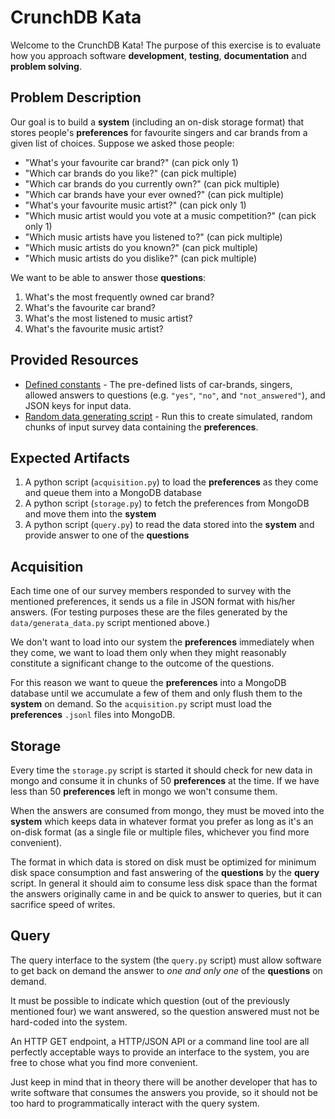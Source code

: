 CrunchDB Kata
=============

Welcome to the CrunchDB Kata! The purpose of this exercise is to evaluate how you approach software **development**, **testing**, **documentation** and **problem solving**.

Problem Description
-------------------

Our goal is to build a **system** (including an on-disk storage format) that stores people's **preferences** for favourite singers and car brands from a given list of choices.
Suppose we asked those people:

- "What's your favourite car brand?"  (can pick only 1)
- "Which car brands do you like?"  (can pick multiple)
- "Which car brands do you currently own?"  (can pick multiple)
- "Which car brands have your ever owned?"  (can pick multiple)
- "What's your favourite music artist?"  (can pick only 1)
- "Which music artist would you vote at a music competition?"  (can pick only 1)
- "Which music artists have you listened to?"  (can pick multiple)
- "Which music artists do you known?"  (can pick multiple)
- "Which music artists do you dislike?"  (can pick multiple)

We want to be able to answer those **questions**:

1. What's the most frequently owned car brand?
2. What's the favourite car brand?
3. What's the most listened to music artist?
4. What's the favourite music artist?

Provided Resources
------------------

- [Defined constants](data/constants.py) - The pre-defined lists of car-brands, singers, allowed answers to questions (e.g. ``"yes"``, ``"no"``, and ``"not_answered"``), and JSON keys for input data.
- [Random data generating script](data/generate_data.py) - Run this to create simulated, random chunks of input survey data containing the **preferences**.

Expected Artifacts
------------------

1. A python script (``acquisition.py``) to load the **preferences** as they come and queue them into a MongoDB database
2. A python script (``storage.py``) to fetch the preferences from MongoDB and move them into the **system**
3. A python script (``query.py``) to read the data stored into the **system** and provide answer to one of the **questions**

Acquisition
-----------

Each time one of our survey members responded to survey with the mentioned preferences, it sends us a file in JSON format with his/her answers. (For testing purposes these are the files generated by the ``data/generata_data.py`` script mentioned above.)

We don't want to load into our system the **preferences** immediately when they come,
we want to load them only when they might reasonably constitute a significant change to the outcome of the questions.

For this reason we want to queue the **preferences** into a MongoDB database until we accumulate a few of them and only flush them to the **system** on demand.
So the ``acquisition.py`` script must load the **preferences** ``.jsonl`` files into MongoDB.

Storage
-------

Every time the ``storage.py`` script is started it should check for new data in mongo and consume it in chunks of 50 **preferences** at the time. If we have less than 50 **preferences** left in mongo we won't consume them.

When the answers are consumed from mongo, they must be moved into the **system** which keeps data in whatever format you
prefer as long as it's an on-disk format (as a single file or multiple files, whichever you find more convenient).

The format in which data is stored on disk must be optimized for minimum disk space consumption and fast answering
of the **questions** by the **query** script. In general it should aim to consume less disk space than the format the
answers originally came in and be quick to answer to queries, but it can sacrifice speed of writes.

Query
-----

The query interface to the system (the ``query.py`` script) must allow software to get back on demand
the answer to *one and only one* of the **questions** on demand.

It must be possible to indicate which question (out of the previously mentioned four) we want answered,
so the question answered must not be hard-coded into the system.

An HTTP GET endpoint, a HTTP/JSON API or a command line tool are all perfectly acceptable ways to provide an interface to the
system, you are free to chose what you find more convenient. 

Just keep in mind that in theory there will be another developer that has to write software that consumes the answers you provide,
so it should not be too hard to programmatically interact with the query system.

